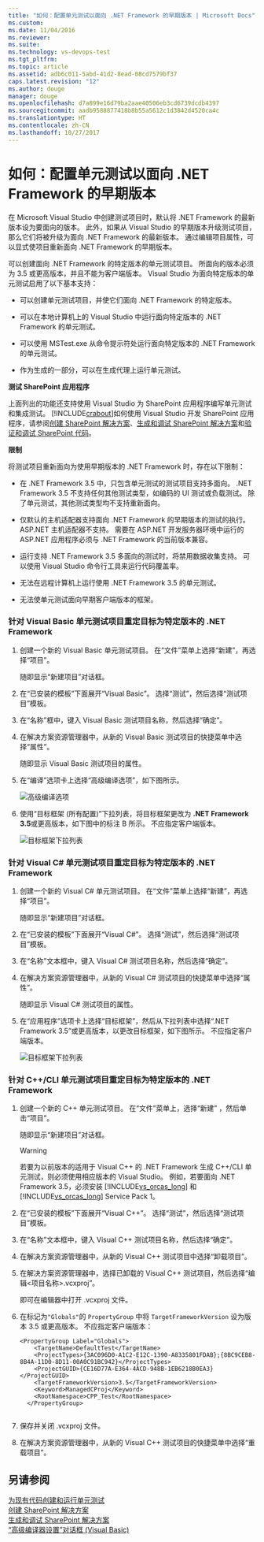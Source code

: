 ```yaml
---
title: "如何：配置单元测试以面向 .NET Framework 的早期版本 | Microsoft Docs"
ms.custom: 
ms.date: 11/04/2016
ms.reviewer: 
ms.suite: 
ms.technology: vs-devops-test
ms.tgt_pltfrm: 
ms.topic: article
ms.assetid: adb6c011-5abd-41d2-8ead-08cd7579bf37
caps.latest.revision: "12"
ms.author: douge
manager: douge
ms.openlocfilehash: d7a899e16d79ba2aae40506eb3cd6739dcdb4397
ms.sourcegitcommit: aadb9588877418b8b55a5612c1d3842d4520ca4c
ms.translationtype: HT
ms.contentlocale: zh-CN
ms.lasthandoff: 10/27/2017
---
```

# <a name="how-to-configure-unit-tests-to-target-an-earlier-version-of-the-net-framework"></a>如何：配置单元测试以面向 .NET Framework 的早期版本
在 Microsoft Visual Studio 中创建测试项目时，默认将 .NET Framework 的最新版本设为要面向的版本。 此外，如果从 Visual Studio 的早期版本升级测试项目，那么它们将被升级为面向 .NET Framework 的最新版本。 通过编辑项目属性，可以显式使项目重新面向 .NET Framework 的早期版本。  
  
 可以创建面向 .NET Framework 的特定版本的单元测试项目。 所面向的版本必须为 3.5 或更高版本，并且不能为客户端版本。 Visual Studio 为面向特定版本的单元测试启用了以下基本支持：  
  
-   可以创建单元测试项目，并使它们面向 .NET Framework 的特定版本。  
  
-   可以在本地计算机上的 Visual Studio 中运行面向特定版本的 .NET Framework 的单元测试。  
  
-   可以使用 MSTest.exe 从命令提示符处运行面向特定版本的 .NET Framework 的单元测试。  
  
-   作为生成的一部分，可以在生成代理上运行单元测试。  
  
 **测试 SharePoint 应用程序**  
  
 上面列出的功能还支持使用 Visual Studio 为 SharePoint 应用程序编写单元测试和集成测试。 [!INCLUDE[crabout](../test/includes/crabout_md.md)]如何使用 Visual Studio 开发 SharePoint 应用程序，请参阅[创建 SharePoint 解决方案](/office-dev/office-dev/create-sharepoint-solutions)、[生成和调试 SharePoint 解决方案](/office-dev/office-dev/building-and-debugging-sharepoint-solutions)和[验证和调试 SharePoint 代码](/office-dev/office-dev/verifying-and-debugging-sharepoint-code)。  
  
 **限制**  
  
 将测试项目重新面向为使用早期版本的 .NET Framework 时，存在以下限制：  
  
-   在 .NET Framework 3.5 中，只包含单元测试的测试项目支持多面向。 .NET Framework 3.5 不支持任何其他测试类型，如编码的 UI 测试或负载测试。 除了单元测试，其他测试类型均不支持重新面向。  
  
-   仅默认的主机适配器支持面向 .NET Framework 的早期版本的测试的执行。 ASP.NET 主机适配器不支持。 需要在 ASP.NET 开发服务器环境中运行的 ASP.NET 应用程序必须与 .NET Framework 的当前版本兼容。  
  
-   运行支持 .NET Framework 3.5 多面向的测试时，将禁用数据收集支持。 可以使用 Visual Studio 命令行工具来运行代码覆盖率。  
  
-   无法在远程计算机上运行使用 .NET Framework 3.5 的单元测试。  
  
-   无法使单元测试面向早期客户端版本的框架。  
  
### <a name="re-targeting-to-a-specific-version-of-the-net-framework-for-visual-basic-unit-test-projects"></a>针对 Visual Basic 单元测试项目重定目标为特定版本的 .NET Framework   
  
1.  创建一个新的 Visual Basic 单元测试项目。 在“文件”菜单上选择“新建”，再选择“项目”。  
  
     随即显示“新建项目”对话框。  
  
2.  在“已安装的模板”下面展开“Visual Basic”。 选择“测试”，然后选择“测试项目”模板。  
  
3.  在“名称”框中，键入 Visual Basic 测试项目名称，然后选择“确定”。  
  
4.  在解决方案资源管理器中，从新的 Visual Basic 测试项目的快捷菜单中选择“属性”。  
  
     随即显示 Visual Basic 测试项目的属性。  
  
5.  在“编译”选项卡上选择“高级编译选项”，如下图所示。  
  
     ![高级编译选项](../test/media/howtoconfigureunittest35frameworka.png "HowToConfigureUnitTest35FrameworkA")  
  
6.  使用“目标框架 (所有配置)”下拉列表，将目标框架更改为 **.NET Framework 3.5**或更高版本，如下图中的标注 B 所示。 不应指定客户端版本。  
  
     ![目标框架下拉列表](../test/media/howtoconfigureunitest35frameworkstepb.png "HowToConfigureUniTest35FrameworkStepB")  
  
### <a name="re-targeting-to-a-specific-version-of-the-net-framework-for-visual-c-unit-test-projects"></a>针对 Visual C# 单元测试项目重定目标为特定版本的 .NET Framework  
  
1.  创建一个新的 Visual C# 单元测试项目。 在“文件”菜单上选择“新建”，再选择“项目”。  
  
     随即显示“新建项目”对话框。  
  
2.  在“已安装的模板”下面展开“Visual C#”。 选择“测试”，然后选择“测试项目”模板。  
  
3.  在“名称”文本框中，键入 Visual C# 测试项目名称，然后选择“确定”。  
  
4.  在解决方案资源管理器中，从新的 Visual C# 测试项目的快捷菜单中选择“属性”。  
  
     随即显示 Visual C# 测试项目的属性。  
  
5.  在“应用程序”选项卡上选择“目标框架”，然后从下拉列表中选择“.NET Framework 3.5”或更高版本，以更改目标框架，如下图所示。 不应指定客户端版本。  
  
     ![目标框架下拉列表](../test/media/howtoconfigureunittest35frameworkcsharp.png "HowToConfigureUnitTest35FrameworkCSharp")  
  
### <a name="re-targeting-to-a-specific-version-of-the-net-framework-for-ccli-unit-test-projects"></a>针对 C++/CLI 单元测试项目重定目标为特定版本的 .NET Framework   
  
1.  创建一个新的 C++ 单元测试项目。 在“文件”菜单上，选择“新建” ，然后单击“项目”。  
  
     随即显示“新建项目”对话框。  
  
    > [!WARNING]
    >  若要为以前版本的适用于 Visual C++ 的 .NET Framework 生成 C++/CLI 单元测试，则必须使用相应版本的 Visual Studio。 例如，若要面向 .NET Framework 3.5，必须安装 [!INCLUDE[vs_orcas_long](../debugger/includes/vs_orcas_long_md.md)] 和 [!INCLUDE[vs_orcas_long](../debugger/includes/vs_orcas_long_md.md)] Service Pack 1。  
  
2.  在“已安装的模板”下面展开“Visual C++”。 选择“测试”，然后选择“测试项目”模板。  
  
3.  在“名称”文本框中，键入 Visual C++ 测试项目名称，然后选择“确定”。  
  
4.  在解决方案资源管理器中，从新的 Visual C++ 测试项目中选择“卸载项目”。  
  
5.  在解决方案资源管理器中，选择已卸载的 Visual C++ 测试项目，然后选择“编辑\<项目名称>.vcxproj”。  
  
     即可在编辑器中打开 .vcxproj 文件。  
  
6.  在标记为`"Globals"`的 `PropertyGroup` 中将 `TargetFrameworkVersion` 设为版本 3.5 或更高版本。 不应指定客户端版本：  
  
    ```  
    <PropertyGroup Label="Globals">  
        <TargetName>DefaultTest</TargetName>  
        <ProjectTypes>{3AC096D0-A1C2-E12C-1390-A8335801FDAB};{8BC9CEB8-8B4A-11D0-8D11-00A0C91BC942}</ProjectTypes>  
        <ProjectGUID>{CE16D77A-E364-4ACD-948B-1EB6218B0EA3}</ProjectGUID>  
        <TargetFrameworkVersion>3.5</TargetFrameworkVersion>  
        <Keyword>ManagedCProj</Keyword>  
        <RootNamespace>CPP_Test</RootNamespace>  
      </PropertyGroup>  
  
    ```  
  
7.  保存并关闭 .vcxproj 文件。  
  
8.  在解决方案资源管理器中，从新的 Visual C++ 测试项目的快捷菜单中选择“重载项目”。  
  
## <a name="see-also"></a>另请参阅  
 [为现有代码创建和运行单元测试](http://msdn.microsoft.com/en-us/e8370b93-085b-41c9-8dec-655bd886f173)   
 [创建 SharePoint 解决方案](/office-dev/office-dev/create-sharepoint-solutions)   
 [生成和调试 SharePoint 解决方案](/office-dev/office-dev/building-and-debugging-sharepoint-solutions)   
 [“高级编译器设置”对话框 (Visual Basic)](../ide/reference/advanced-compiler-settings-dialog-box-visual-basic.md)
